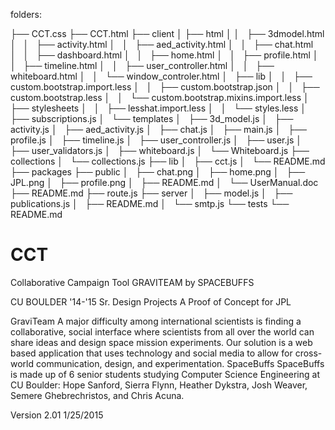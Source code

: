 folders: 

├── CCT.css
├── CCT.html
├── client
│   ├── html
│   │   ├── 3dmodel.html
│   │   ├── activity.html
│   │   ├── aed_activity.html
│   │   ├── chat.html
│   │   ├── dashboard.html
│   │   ├── home.html
│   │   ├── profile.html
│   │   ├── timeline.html
│   │   ├── user_controller.html
│   │   ├── whiteboard.html
│   │   └── window_controler.html
│   ├── lib
│   │   ├── custom.bootstrap.import.less
│   │   ├── custom.bootstrap.json
│   │   ├── custom.bootstrap.less
│   │   └── custom.bootstrap.mixins.import.less
│   ├── stylesheets
│   │   ├── lesshat.import.less
│   │   └── styles.less
│   ├── subscriptions.js
│   └── templates
│       ├── 3d_model.js
│       ├── activity.js
│       ├── aed_activity.js
│       ├── chat.js
│       ├── main.js
│       ├── profile.js
│       ├── timeline.js
│       ├── user_controller.js
│       ├── user.js
│       ├── user_validators.js
│       ├── whiteboard.js
│       └── Whiteboard.js
├── collections
│   └── collections.js
├── lib
│   ├── cct.js
│   └── README.md
├── packages
├── public
│   ├── chat.png
│   ├── home.png
│   ├── JPL.png
│   ├── profile.png
│   ├── README.md
│   └── UserManual.doc
├── README.md
├── route.js
├── server
│   ├── model.js
│   ├── publications.js
│   ├── README.md
│   └── smtp.js
└── tests
    └── README.md


# CCT

Collaborative Campaign Tool
GRAVITEAM by SPACEBUFFS

CU BOULDER '14-'15 Sr. Design Projects
A Proof of Concept for JPL

GraviTeam
A major difficulty among international scientists is finding a collaborative, social interface where scientists from all over the world can share ideas and design space mission experiments. Our solution is a web based application that uses technology and social media to allow for cross-world communication, design, and experimentation.
SpaceBuffs
SpaceBuffs is made up of 6 senior students studying Computer Science Engineering at CU Boulder: Hope Sanford, Sierra Flynn, Heather Dykstra, Josh Weaver, Semere Ghebrechristos, and Chris Acuna.

Version 2.01
1/25/2015
